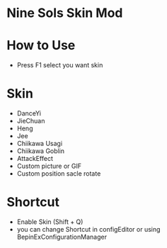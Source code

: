 # Nine Sols Skin Mod

# How to Use
- Press F1 select you want skin

# Skin
- DanceYi
- JieChuan
- Heng
- Jee
- Chiikawa Usagi
- Chiikawa Goblin
- AttackEffect
- Custom picture or GIF
- Custom position sacle rotate

# Shortcut
- Enable Skin (Shift + Q) 
- you can change Shortcut in configEditor or using BepinExConfigurationManager

